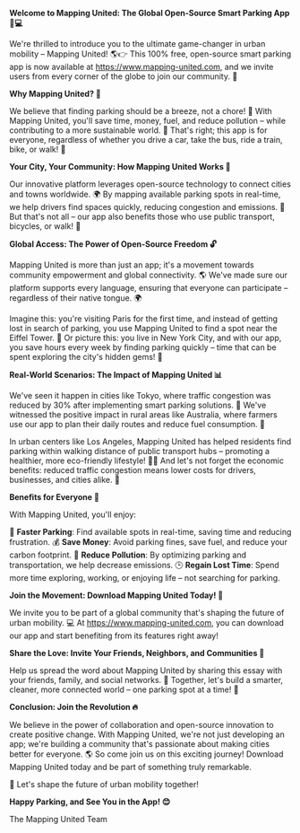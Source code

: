 **Welcome to Mapping United: The Global Open-Source Smart Parking App 🚗💻**

We're thrilled to introduce you to the ultimate game-changer in urban mobility – Mapping United! 🌎👉 This 100% free, open-source smart parking app is now available at https://www.mapping-united.com, and we invite users from every corner of the globe to join our community. 🌟

**Why Mapping United? 🤔**

We believe that finding parking should be a breeze, not a chore! 💨 With Mapping United, you'll save time, money, fuel, and reduce pollution – while contributing to a more sustainable world. 🌿 That's right; this app is for everyone, regardless of whether you drive a car, take the bus, ride a train, bike, or walk! 👣

**Your City, Your Community: How Mapping United Works 🔧**

Our innovative platform leverages open-source technology to connect cities and towns worldwide. 🌍 By mapping available parking spots in real-time, we help drivers find spaces quickly, reducing congestion and emissions. 💨 But that's not all – our app also benefits those who use public transport, bicycles, or walk! 👣

**Global Access: The Power of Open-Source Freedom 🔓**

Mapping United is more than just an app; it's a movement towards community empowerment and global connectivity. 🌎 We've made sure our platform supports every language, ensuring that everyone can participate – regardless of their native tongue. 🌍

Imagine this: you're visiting Paris for the first time, and instead of getting lost in search of parking, you use Mapping United to find a spot near the Eiffel Tower. 🗼️ Or picture this: you live in New York City, and with our app, you save hours every week by finding parking quickly – time that can be spent exploring the city's hidden gems! 🌆

**Real-World Scenarios: The Impact of Mapping United 📊**

We've seen it happen in cities like Tokyo, where traffic congestion was reduced by 30% after implementing smart parking solutions. 🚗 We've witnessed the positive impact in rural areas like Australia, where farmers use our app to plan their daily routes and reduce fuel consumption. 🌾

In urban centers like Los Angeles, Mapping United has helped residents find parking within walking distance of public transport hubs – promoting a healthier, more eco-friendly lifestyle! 🚴‍♀️ And let's not forget the economic benefits: reduced traffic congestion means lower costs for drivers, businesses, and cities alike. 💸

**Benefits for Everyone 🌈**

With Mapping United, you'll enjoy:

🎉 **Faster Parking**: Find available spots in real-time, saving time and reducing frustration.
💰 **Save Money**: Avoid parking fines, save fuel, and reduce your carbon footprint.
🌿 **Reduce Pollution**: By optimizing parking and transportation, we help decrease emissions.
🕒️ **Regain Lost Time**: Spend more time exploring, working, or enjoying life – not searching for parking.

**Join the Movement: Download Mapping United Today! 📲**

We invite you to be part of a global community that's shaping the future of urban mobility. 💻 At https://www.mapping-united.com, you can download our app and start benefiting from its features right away!

**Share the Love: Invite Your Friends, Neighbors, and Communities 🤝**

Help us spread the word about Mapping United by sharing this essay with your friends, family, and social networks. 📱 Together, let's build a smarter, cleaner, more connected world – one parking spot at a time! 🌟

**Conclusion: Join the Revolution 🔥**

We believe in the power of collaboration and open-source innovation to create positive change. With Mapping United, we're not just developing an app; we're building a community that's passionate about making cities better for everyone. 🌎 So come join us on this exciting journey! Download Mapping United today and be part of something truly remarkable.

🚀 Let's shape the future of urban mobility together!

**Happy Parking, and See You in the App! 😊**

The Mapping United Team